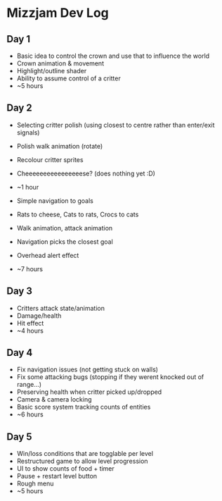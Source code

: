 # Mizzjam Dev Log

## Day 1

- Basic idea to control the crown and use that to influence the world
- Crown animation & movement
- Highlight/outline shader
- Ability to assume control of a critter
- ~5 hours

## Day 2

- Selecting critter polish (using closest to centre rather than enter/exit signals)
- Polish walk animation (rotate)
- Recolour critter sprites
- Cheeeeeeeeeeeeeeeese? (does nothing yet :D)
- ~1 hour

- Simple navigation to goals
- Rats to cheese, Cats to rats, Crocs to cats
- Walk animation, attack animation
- Navigation picks the closest goal
- Overhead alert effect
- ~7 hours

## Day 3

- Critters attack state/animation
- Damage/health
- Hit effect
- ~4 hours

## Day 4

- Fix navigation issues (not getting stuck on walls)
- Fix some attacking bugs (stopping if they werent knocked out of range...)
- Preserving health when critter picked up/dropped
- Camera & camera locking
- Basic score system tracking counts of entities
- ~6 hours

## Day 5

- Win/loss conditions that are togglable per level
- Restructured game to allow level progression
- UI to show counts of food + timer
- Pause + restart level button
- Rough menu
- ~5 hours
